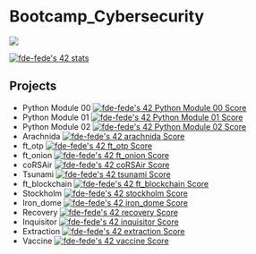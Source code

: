 # Bootcamp_Cybersecurity

<a href="https://visitorbadge.io/status?path=https%3A%2F%2Fgithub.com%2Ffde-fede%2FBootcamp_Cybersecurity"><img src="https://api.visitorbadge.io/api/visitors?path=https%3A%2F%2Fgithub.com%2Ffde-fede%2FBootcamp_Cybersecurity&countColor=%23263759&style=flat&labelStyle=upper" /></a>

<a href="https://github.com/JaeSeoKim/badge42"><img src="https://badge42.vercel.app/api/v2/cldx5fgmg00060fl7ypfhg7pq/stats?cursusId=58&coalitionId=276" alt="fde-fede's 42 stats" /></a>

## Projects

- Python Module 00 <a href="https://github.com/JaeSeoKim/badge42"><img src="https://badge42.vercel.app/api/v2/cldx5fgmg00060fl7ypfhg7pq/project/3061588" alt="fde-fede's 42 Python Module 00 Score" /></a>
- Python Module 01 <a href="https://github.com/JaeSeoKim/badge42"><img src="https://badge42.vercel.app/api/v2/cldx5fgmg00060fl7ypfhg7pq/project/3063879" alt="fde-fede's 42 Python Module 01 Score" /></a>
- Python Module 02 <a href="https://github.com/JaeSeoKim/badge42"><img src="https://badge42.vercel.app/api/v2/cldx5fgmg00060fl7ypfhg7pq/project/3065546" alt="fde-fede's 42 Python Module 02 Score" /></a>
- Arachnida <a href="https://github.com/JaeSeoKim/badge42"><img src="https://badge42.vercel.app/api/v2/cldx5fgmg00060fl7ypfhg7pq/project/3063021" alt="fde-fede's 42 arachnida Score" /></a>
- ft_otp <a href="https://github.com/JaeSeoKim/badge42"><img src="https://badge42.vercel.app/api/v2/cldx5fgmg00060fl7ypfhg7pq/project/3066018" alt="fde-fede's 42 ft_otp Score" /></a>
- ft_onion <a href="https://github.com/JaeSeoKim/badge42"><img src="https://badge42.vercel.app/api/v2/cldx5fgmg00060fl7ypfhg7pq/project/3073311" alt="fde-fede's 42 ft_onion Score" /></a>
- coRSAir <a href="https://github.com/JaeSeoKim/badge42"><img src="https://badge42.vercel.app/api/v2/cldx5fgmg00060fl7ypfhg7pq/project/3075772" alt="fde-fede's 42 coRSAir Score" /></a>
- Tsunami <a href="https://github.com/JaeSeoKim/badge42"><img src="https://badge42.vercel.app/api/v2/cldx5fgmg00060fl7ypfhg7pq/project/3081526" alt="fde-fede's 42 tsunami Score" /></a>
- ft_blockchain <a href="https://github.com/JaeSeoKim/badge42"><img src="https://badge42.vercel.app/api/v2/cldx5fgmg00060fl7ypfhg7pq/project/3079340" alt="fde-fede's 42 ft_blockchain Score" /></a>
- Stockholm <a href="https://github.com/JaeSeoKim/badge42"><img src="https://badge42.vercel.app/api/v2/cldx5fgmg00060fl7ypfhg7pq/project/3084968" alt="fde-fede's 42 stockholm Score" /></a>
- Iron_dome <a href="https://github.com/JaeSeoKim/badge42"><img src="https://badge42.vercel.app/api/v2/cldx5fgmg00060fl7ypfhg7pq/project/3087020" alt="fde-fede's 42 iron_dome Score" /></a>
- Recovery <a href="https://github.com/JaeSeoKim/badge42"><img src="https://badge42.vercel.app/api/v2/cldx5fgmg00060fl7ypfhg7pq/project/3087022" alt="fde-fede's 42 recovery Score" /></a>
- Inquisitor <a href="https://github.com/JaeSeoKim/badge42"><img src="https://badge42.vercel.app/api/v2/cldx5fgmg00060fl7ypfhg7pq/project/3073307" alt="fde-fede's 42 inquisitor Score" /></a>
- Extraction <a href="https://github.com/JaeSeoKim/badge42"><img src="https://badge42.vercel.app/api/v2/cldx5fgmg00060fl7ypfhg7pq/project/3100571" alt="fde-fede's 42 extraction Score" /></a>
- Vaccine <a href="https://github.com/JaeSeoKim/badge42"><img src="https://badge42.vercel.app/api/v2/cldx5fgmg00060fl7ypfhg7pq/project/3081519" alt="fde-fede's 42 vaccine Score" /></a>
